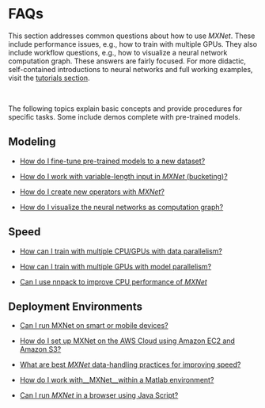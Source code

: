 # FAQs

This section addresses common questions about how to use _MXNet_. These include performance issues, e.g., how to train with multiple GPUs. 
They also include workflow questions, e.g., how to visualize a neural network computation graph. 
These answers are fairly focused. For more didactic, self-contained introductions to neural networks 
and full working examples, visit the [tutorials section](../tutorials/index.md).


&nbsp;

The following topics explain basic concepts and provide procedures for specific tasks. Some include demos complete with pre-trained models.

## Modeling
* [How do I fine-tune pre-trained models to a new dataset?](http://mxnet.io/how_to/finetune.html)

* [How do I work with variable-length input in _MXNet_ (bucketing)?](http://mxnet.io/how_to/bucketing.html)

* [How do I create new operators with _MXNet_?](new_op.md)

* [How do I visualize the neural networks as computation graph?](http://mxnet.io/how_to/visualize_graph.html)

## Speed

* [How can I train with multiple CPU/GPUs with data parallelism?](http://mxnet.io/how_to/multi_devices.html)

* [How can I train with multiple GPUs with model parallelism?](http://mxnet.io/how_to/model_parallel_lstm.html)

* [Can I use nnpack to improve CPU performance of _MXNet_](http://mxnet.io/how_to/nnpack.html)


## Deployment Environments
* [Can I run MXNet on smart or mobile devices?](http://mxnet.io/how_to/smart_device.html)

* [How do I set up MXNet on the AWS Cloud using Amazon EC2 and Amazon S3?](http://mxnet.io/how_to/cloud.html)

* [What are best _MXNet_ data-handling practices for improving speed?](http://mxnet.io/how_to/perf.html)

* [How do I work with__MXNet__within a Matlab environment?](https://github.com/dmlc/mxnet/tree/master/matlab)

* [Can I run _MXNet_ in a browser using Java Script?](https://github.com/dmlc/mxnet.js/)

